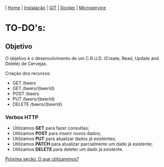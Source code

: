 | [Home](/handson_microservice) | [Instalação](/handson_microservice/instalacao) | [GIT](/handson_microservice/git) | [Docker](/handson_microservice/docker) | [Microservice](/handson_microservice/microservice)

# TO-DO's:

## Objetivo

O objetivo é o desenvolvimento de um C.R.U.D. (Create, Read, Update and Delete) de Cervejas.

Criação dos recursos:
 - GET /beers
 - GET /beers/{beerId}
 - POST /beers
 - PUT /beers/{beerId}
 - DELETE /beers/{beerId}
 
### Verbos HTTP
- Utilizamos **GET** para fazer consultas;
- Utilizamos **POST** para inserir novos dados;
- Utilizamos **PUT** para atualizar dados já existentes;
- Utilizamos **PATCH** para atualizar parcialmente um dado já existente;
- Utilizamos **DELETE** para deleter um dado já existente.

[Próxima seção: O que utilizaremos?](microservice/tools.md)